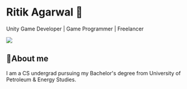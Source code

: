 # Ritik Agarwal 🙂

Unity Game Developer | Game Programmer | Freelancer

![](https://github-readme-stats.vercel.app/api?username=Ritik210&show_icons=true&line_height=30)

## 🧐About me

I am a CS undergrad pursuing my Bachelor's degree from University of Petroleum & Energy Studies.

<!--
**Ritik210/Ritik210** is a ✨ _special_ ✨ repository because its `README.md` (this file) appears on your GitHub profile.

Here are some ideas to get you started:

- 🔭 I’m currently working on ...
- 🌱 I’m currently learning ...
- 👯 I’m looking to collaborate on ...
- 🤔 I’m looking for help with ...
- 💬 Ask me about ...
- 📫 How to reach me: ...
- 😄 Pronouns: ...
- ⚡ Fun fact: ...
-->
